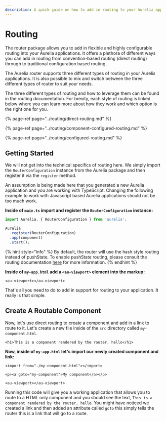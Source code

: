 ```yaml
---
description: A quick guide on how to add in routing to your Aurelia applications.
---
```


# Routing

The router package allows you to add in flexible and highly configurable routing into your Aurelia applications. It offers a plethora of different ways you can add in routing from convention-based routing \(direct routing\) through to traditional configuration based routing.

The Aurelia router supports three different types of routing in your Aurelia applications. It is also possible to mix and switch between the three different types of router to suit your needs.

The three different types of routing and how to leverage them can be found in the routing documentation. For brevity, each style of routing is linked below where you can learn more about how they work and which option is the right one for you.

{% page-ref page="../routing/direct-routing.md" %}

{% page-ref page="../routing/component-configured-routing.md" %}

{% page-ref page="../routing/configured-routing.md" %}

## Getting Started

We will not get into the technical specifics of routing here. We simply import the `RouterConfiguration` instance from the Aurelia package and then register it via the `register` method. 

An assumption is being made here that you generated a new Aurelia application and you are working with TypeScript. Changing the following example to work with Javascript based Aurelia applications should not be too much work.

**Inside of `main.ts` import and register the `RouterConfiguration` instance:**

```typescript
import Aurelia, { RouterConfiguration } from 'aurelia';

Aurelia
  .register(RouterConfiguration)
  .app(component)
  .start();
```

{% hint style="info" %}
By default, the router will use the hash style routing instead of pushState. To enable pushState routing, please consult the routing documentation [here](routing.md) for more information.
{% endhint %}

**Inside of `my-app.html` add a `<au-viewport>` element into the markup:**

```markup
<au-viewport></au-viewport>
```

That's all you need to do to add in support for routing to your application. It really is that simple.

## Create A Routable Component

Now, let's use direct routing to create a component and add in a link to route to it. Let's create a new file inside of the `src` directory called `my-component.html`.

```markup
<h1>This is a component rendered by the router, hello</h1>
```

**Now, inside of `my-app.html` let's import our newly created component and link:**

```markup
<import from="./my-component.html"></import>

<p><a goto="my-component">My component</a></p>

<au-viewport></au-viewport>
```

Running this code will give you a working application that allows you to route to a HTML only component and you should see the text, `This is a component rendered by the router, hello`. You might have noticed we created a link and then added an attribute called `goto` this simply tells the router this is a link that will go to a route.

